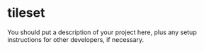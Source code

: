 # tileset

You should put a description of your project here, plus any setup instructions for other developers, if necessary.